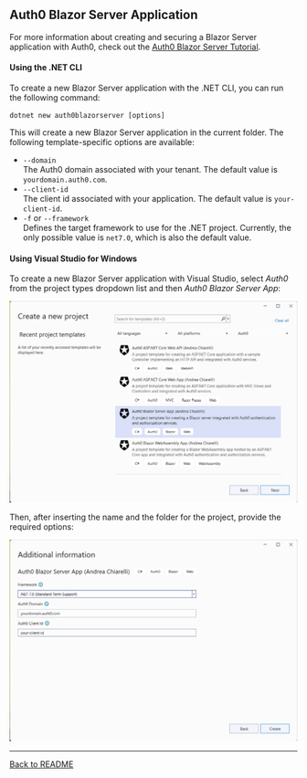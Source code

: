 ## Auth0 Blazor Server Application

For more information about creating and securing a Blazor Server application with Auth0, check out the [Auth0 Blazor Server Tutorial](https://auth0.com/blog/what-is-blazor-tutorial-on-building-webapp-with-authentication).

#### Using the .NET CLI

To create a new Blazor Server application with the .NET CLI, you can run the following command:

```
dotnet new auth0blazorserver [options]
```

This will create a new Blazor Server application in the current folder. The following template-specific options are available:

- `--domain`<br>
  The Auth0 domain associated with your tenant. The default value is `yourdomain.auth0.com`.
- `--client-id`<br>
  The client id associated with your application. The default value is `your-client-id`.
- `-f` or `--framework`<br>
  Defines the target framework to use for the .NET project. Currently, the only possible value is `net7.0`, which is also the default value.



#### Using Visual Studio for Windows

To create a new Blazor Server application with Visual Studio, select *Auth0* from the project types dropdown list and then *Auth0 Blazor Server App*:

![Auth0 Blazor Server Application from Visual Studio](assets/auth0-blazorserver-app-vs.png)

Then, after inserting the name and the folder for the project, provide the required options:

![Auth0 Blazor Server Application options from Visual Studio](assets/auth0-blazorserver-app-vs-options.png)

---

[Back to README](../README.md)

